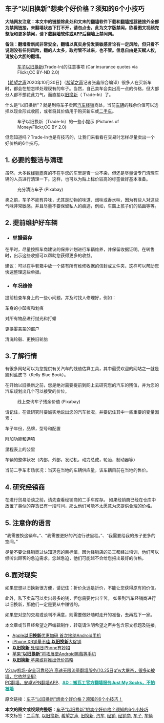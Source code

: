  <h2>车子“以旧换新”想卖个好价格？须知的6个小技巧</h2> <p class="notice"><b>大陆网友注意：本文中的链接除此处和文末的<a href="https://github.com/bannedbook/fanqiang" >翻墙</a>软件下载和<a href="https://github.com/killgcd/justmysocks/blob/master/README.md">翻墙推荐</a>链接外全部为禁网链接，未翻墙状态下打不开，请勿点击。此为文字版禁闻，欲看图文视频完整版和更多禁闻，请下载<a href="https://github.com/bannedbook/fanqiang">翻墙软件或APP</a>后翻墙上禁闻网。</p><p>备注：翻墙看新闻非常安全，翻墙以真实身份发表敏感言论有一定风险，但只看不说则没有任何风险，翻的人太多，政府管不过来，也不管。信息自由是天赋人权，请放心大胆的翻墙。</b></p>  <div class="entry"> <figure><figcaption><a href="https://www.bannedbook.org/bnews/tag/%E8%BD%A6%E5%AD%90/" class="st_tag internal_tag" rel="tag" title="标签 车子 下的日志">车子</a><a href="https://www.bannedbook.org/bnews/tag/%E4%BB%A5%E6%97%A7%E6%8D%A2%E6%96%B0/" class="st_tag internal_tag" rel="tag" title="标签 以旧换新 下的日志">以旧换新</a>(Trade-In)的注意事项 (Car insurance quotes via Flickr,CC BY-ND 2.0)</figcaption></figure> <p>【<span class='wp_keywordlink_affiliate'><a href="https://www.soundofhope.org" title="希望之声" target="_blank">希望之声</a></span>2020年10月30日】（<a href="https://www.bannedbook.org/bnews/tag/%e5%b8%8c%e6%9c%9b%e4%b9%8b%e5%a3%b0/" class="st_tag internal_tag" rel="tag" title="标签 希望之声 下的日志">希望之声</a>记者张鑫综合编译）很多人在买新车时，都会在想怎样处理现有的车子。当然，自己卖车会卖出高一点的价格，但大部分人都不想花此力气，而直接以<a href="https://www.bannedbook.org/bnews/tag/%E6%97%A7%E6%8D%A2%E6%96%B0/" class="st_tag internal_tag" rel="tag" title="标签 旧换新 下的日志">旧换新</a>（ Trade-In）了。</p> <p>什么是“以旧换新”？就是到将车子卖回<a href="https://www.bannedbook.org/bnews/tag/%e6%b1%bd%e8%bd%a6/" class="st_tag internal_tag" rel="tag" title="标签 汽车 下的日志">汽车</a><a href="https://www.bannedbook.org/bnews/tag/%E7%BB%8F%E9%94%80/" class="st_tag internal_tag" rel="tag" title="标签 经销 下的日志">经销</a>商处，当前<a href="https://www.bannedbook.org/bnews/tag/%E8%BD%A6%E8%BE%86/" class="st_tag internal_tag" rel="tag" title="标签 车辆 下的日志">车辆</a>的残余价值可以选择以现金形式收回，或者将其价值用于购买新车或<a href="https://www.bannedbook.org/bnews/tag/%E4%BA%8C%E6%89%8B%E8%BD%A6/" class="st_tag internal_tag" rel="tag" title="标签 二手车 下的日志">二手车</a>。</p> <figure><figcaption>车子以旧换新（Trade-In）的一些小提示  (Pictures of Money/Flickr,CC BY 2.0)</figcaption></figure> <p>但您知道吗？Trade-In也是有技巧的，让我们来看看在交易时怎样尽量卖出一个好价格的6个技巧。</p> <h2>1. 必要的整洁与清理</h2> <p>虽然，大多数<a href="https://www.bannedbook.org/bnews/tag/%e7%bb%8f%e9%94%80%e5%95%86/" class="st_tag internal_tag" rel="tag" title="标签 经销商 下的日志">经销商</a>真的不在乎您的车里是否一尘不染，但还是尽量请专门清理车辆的人员进行清理一下。这样，也可以为贴上标价较高的标签做好基本准备。</p> <figure><figcaption>充分清洁车子 (Pixabay)</figcaption></figure> <p>卖之前，车子不能有异味，尤其是动物的味道、烟味或香水味，因为有些人对这些气味非常敏感。并且尽量不要保留私人的痕迹，例如，车窗上孩子们的贴画等等。</p> <h2>2. 提前维护好车辆</h2> <ul> <li> <h3>单据留存</h3> </li> </ul> <p>在平时，尽量按照车商建议的保养计划进行车辆维养，并保留收据证明。在转售时，出示这些收据可以帮助您获得更多的收益。</p> <p>建议：可以在手套箱中放一个装有所有维修收据的信封或文件夹，这样可以帮助您快速整理这些单据。</p>  <ul> <li> <h3>车况维修</h3> </li> </ul> <p>提前检查车身上的一些小问题，并及时找人修理好，例如：</p> <p>车身的小凹痕和划痕</p> <p>对所有物品进行抛光和打蜡</p> <p>更换雾蒙蒙的窗户</p> <p>清洗轮毂、更换旧轮胎</p> <h2>3.了解行情</h2> <p>有很多网站可以为您提供有关汽车的残值估算工具，其中最受欢迎的网站之一就是凯利蓝皮书（Kelly Blue Book）。</p> <p>在开始以旧换新之前，您是绝对需要提前到网上去研究您的汽车的残值，并为您的汽车规划出几个可以接受的价位。</p>  <figure><figcaption>线上查询车子残余价值 (Pixabay)</figcaption></figure> <p>请记住，在做研究时要诚实地说出您的汽车状况，并要记住其中一些重要的变量因素：</p> <p>车子年份，品牌，型号和配置</p> <p>附加功能和选项</p> <p>里程表上的公里</p> <p>车辆的整体状况（内部，外部，发动机，动力总成，轮胎，制动器等）</p> <p>当前二手车市场状况：当天在当地的车辆供应量，该车辆目前在当地的售价。</p> <h2>4. 研究经销商</h2> <p>在进行贸易洽谈之前，请先查看经销商的二手车库存。 如果经销商已经在仓库中放置了类似的存货已有一段时间，那么他们可能不太愿意为您提供合理的价格。</p>  <h2>5. 注意你的语言</h2> <p>“我需要换这辆车。”、“我需要更好的汽油行驶里程。”、“我需要给我的孩子更多的空间。”</p> <p>尽量不要让经销商过快知道您的目标值，因为经销店的员工都经过培训，他们可以倾听出顾客的急迫需求。您越急迫，他们可能越不会给您报出最好的价格。</p> <h2>6.面对现实</h2> <p>如果您想以旧换新很方便，请记住：折价永远是折价，不能让您获得原有的价值。</p> <p>此外，私下卖车可以卖出最多的钱，但您需要付出辛苦。 如果到汽车经销商进行以旧换新，那他们一定是要从中赚钱的。</p> <p>如果您对您的交易或谈判不满意，则需要做好随时走开的准备，去再找下一家。</p> <p>本文章或节目经希望之声编辑制作，转载请注明希望之声并包含原文标题及链接。</p> <ul class='op-related-articles' title='相关阅读'> <li><a href='https://www.bannedbook.org/bnews/cnnews/20181227/1053796.html' target='_blank'>Apple<b>以旧换新</b>优惠加码 首次接纳Android手机</a></li> <li><a href='https://www.bannedbook.org/bnews/cnnews/20181206/1043041.html' target='_blank'>iPhone XR销量不佳 <b>以旧换新</b>大促销</a></li> <li><a href='https://www.bannedbook.org/bnews/cnnews/aboluonews/20160909/583211.html' target='_blank'><b>以旧换新</b> 处理旧iPhone有妙招</a></li> <li><a href='https://www.bannedbook.org/bnews/cnnews/aboluonews/20150318/376243.html' target='_blank'>苹果“<b>以旧换新</b>”将拓展至Android黑莓等手机</a></li> <li><a href='https://www.bannedbook.org/bnews/sohnews/20140726/280422.html' target='_blank'><b>以旧换新</b> 苹果或将推出低价策略</a></li> </ul> <p class="texttj"> <a href="https://www.bannedbook.org/forum23/topic22702.html" target="_blank">V2ray机场-安全可靠经济 高速无限流量翻墙服务(10.25日gfw大屠杀，很多ip被墙，它依然坚挺)</a><br/> <a href="https://github.com/bannedbook/fanqiang/wiki/%E7%A6%81%E9%97%BB%E7%BD%91%E5%AE%89%E5%8D%93%E7%BF%BB%E5%A2%99%E6%96%B0%E9%97%BBAPP" target="_blank">PC翻墙、安卓VPN翻墙APP</a>、<span onclick="window.open('https://github.com/killgcd/justmysocks/blob/master/README.md')" style="font-weight:bold;color:#00A191;cursor:pointer;text-decoration:underline;outline:none">AD：搬瓦工官方翻墙服务Just My Socks，不怕被墙</span></p><p>原文链接：<a class="src_link"  href="https://www.soundofhope.org/post/437782" target="_blank">车子“以旧换新”想卖个好价格？须知的6个小技巧！</a></p> <a name='sharetosocial'></a>       <div><b>本文的图文或视频完整版</b>：<a href='https://www.bannedbook.org/bnews/comments/20201031/1423198.html'>车子“以旧换新”想卖个好价格？须知的6个小技巧</a></div>  </div><!--END ENTRY--> <div class="postfooter"> <div>本文标签：<a href="https://www.bannedbook.org/bnews/tag/%E4%BA%8C%E6%89%8B%E8%BD%A6/" rel="tag">二手车</a>, <a href="https://www.bannedbook.org/bnews/tag/%E4%BB%A5%E6%97%A7%E6%8D%A2%E6%96%B0/" rel="tag">以旧换新</a>, <a href="https://www.bannedbook.org/bnews/tag/%e5%b8%8c%e6%9c%9b%e4%b9%8b%e5%a3%b0/" rel="tag">希望之声</a>, <a href="https://www.bannedbook.org/bnews/tag/%E6%97%A7%E6%8D%A2%E6%96%B0/" rel="tag">旧换新</a>, <a href="https://www.bannedbook.org/bnews/tag/%e6%b1%bd%e8%bd%a6/" rel="tag">汽车</a>, <a href="https://www.bannedbook.org/bnews/tag/%E7%BB%8F%E9%94%80/" rel="tag">经销</a>, <a href="https://www.bannedbook.org/bnews/tag/%e7%bb%8f%e9%94%80%e5%95%86/" rel="tag">经销商</a>, <a href="https://www.bannedbook.org/bnews/tag/%E8%BD%A6%E5%AD%90/" rel="tag">车子</a>, <a href="https://www.bannedbook.org/bnews/tag/%E8%BD%A6%E8%BE%86/" rel="tag">车辆</a></div>  </div><!--END POSTFOOTER--> 